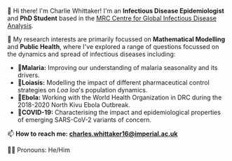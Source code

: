 👋 Hi there! I'm Charlie Whittaker! I'm an **Infectious Disease Epidemiologist** and **PhD Student** based in the [MRC Centre for Global Infectious Disease Analysis](https://www.imperial.ac.uk/mrc-global-infectious-disease-analysis). 

🔬 My research interests are primarily focussed on **Mathematical Modelling** and **Public Health**, where I've explored a range of questions focussed on the dynamics and spread of infectious diseases including:
- 🦟**Malaria:** Improving our understanding of malaria seasonality and its drivers. 
- 🐛**Loiasis:** Modelling the impact of different pharmaceutical control strategies on _Loa loa_'s population dynamics.
- 💉**Ebola:** Working with the World Health Organization in DRC during the 2018-2020 North Kivu Ebola Outbreak.
- 🦠**COVID-19:** Characterising the impact and epidemiological properties of emerging SARS-CoV-2 variants of concern.

📫 **How to reach me: charles.whittaker16@imperial.ac.uk**

🙋‍♂️ Pronouns: He/Him
<!--

